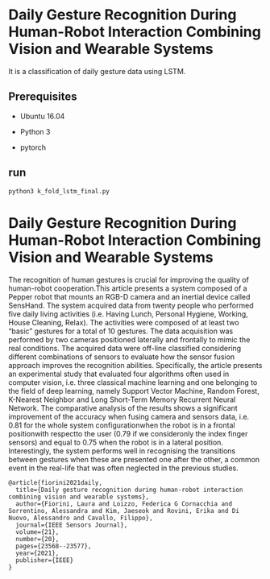 # Daily Gesture Recognition During Human-Robot Interaction Combining Vision and Wearable Systems

It is a classification of daily gesture data using LSTM.

## Prerequisites
* Ubuntu 16.04

* Python 3

* pytorch

## run
```
python3 k_fold_lstm_final.py
```
# Daily Gesture Recognition During Human-Robot Interaction Combining Vision and Wearable Systems
The recognition of human gestures is crucial for improving the quality of human-robot cooperation.This article presents a system composed of a Pepper robot that mounts an RGB-D camera and an inertial device called SensHand. The system acquired data from twenty people who performed five daily living activities (i.e. Having Lunch, Personal Hygiene, Working, House Cleaning, Relax). The activities were composed of at least two “basic” gestures for a total of 10 gestures. The data acquisition was performed by two cameras positioned laterally and frontally to mimic the real conditions. The acquired data were off-line classified considering different combinations of sensors to evaluate how the sensor fusion approach improves the recognition abilities. Specifically, the article presents an experimental study that evaluated four algorithms often used in computer vision, i.e. three classical machine learning and one belonging to the field of deep learning, namely Support Vector Machine, Random Forest, K-Nearest Neighbor and Long Short-Term Memory Recurrent Neural Network. The comparative analysis of the results shows a significant improvement of the accuracy when fusing camera and sensors data, i.e. 0.81 for the whole system configurationwhen the robot is in a frontal positionwith respectto the user (0.79 if we consideronly the index finger sensors) and equal to 0.75 when the robot is in a lateral position. Interestingly, the system performs well in recognising the transitions between gestures when these are presented one after the other, a common event in the real-life that was often neglected in the previous studies.

```
@article{fiorini2021daily,
  title={Daily gesture recognition during human-robot interaction combining vision and wearable systems},
  author={Fiorini, Laura and Loizzo, Federica G Cornacchia and Sorrentino, Alessandra and Kim, Jaeseok and Rovini, Erika and Di Nuovo, Alessandro and Cavallo, Filippo},
  journal={IEEE Sensors Journal},
  volume={21},
  number={20},
  pages={23568--23577},
  year={2021},
  publisher={IEEE}
}
```
